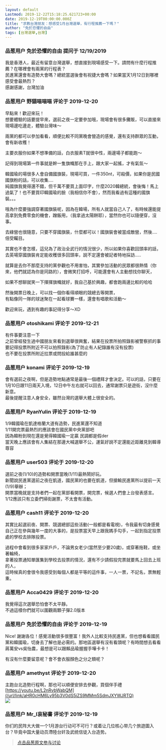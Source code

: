 ```yaml
---
layout: default
Lastmod: 2019-12-22T15:18:25.621723+00:00
date: 2019-12-19T00:00:00.000Z
title: "求教台灣朋友：想感受1月台灣選舉，有行程推薦一下嗎？"
author: "免於恐懼的自由"
tags: [台灣選舉,台灣]
---
```



### 品葱用户 **免於恐懼的自由** 提问于 12/19/2019
    
我是香港人，最近有留意台灣選舉，想直接到現場感受一下。請問有什麼行程推薦？在哪裡會有兩黨的行程表？  
民進黨還會有造勢大會嗎？總統當選後會有祝捷大會嗎？如果當天1月12日到哪裡感受會最熱烈？  
感謝感謝，台灣加油
    
                

### 品葱用户 **野貓喵喵喵** 评论于 2019-12-20
        
早點來！歡迎來玩！  
想要體驗的話要提早來，選前之夜一定要參加哦，現場會有很多攤販，可以直接來現場邊吃邊走，體驗台灣味～  
  
兩黨的都可以參加看看，順便比較不同黨晚會營造的感覺，還有支持群眾的互動，會有新收穫！  
  
主要衣服你如果不想準備的話，白衣服素T就很中性，兩邊場子都能跑～  
  
記得到現場第一件事就是幹一隻旗幟那在手上，跟大家一起搖，才有氣氛～  
  
韓國瑜的場很多人會自備國旗裝，現場可買，一件350nt，可殺價，如果你是民國國旗粉的話，可以收集....  
純國旗我覺得還不錯，但千萬不要買上面印字，什麼2020韓總統，會後悔！馬上過氣了！也不要買印韓國瑜的臉（我相信你不會），然而我看過有這種的國旗裝。。。  
  
哦為什麼要強調穿著國旗裝呢，因為在韓場，所有人就當自己人了，有時候還能提高拿到免費零食的機會，蹭飯用，（我拿過太陽餅耶），當然你也可以隨便穿，沒事。  
  
去綠營也很隨意，只要不穿國旗裝，什麼都可以！國旗裝會被當成敵營，然後....倍受矚目。  
  
其實也不會怎樣，這兒為了政治全武行的情況很少，所以如果你喜歡回頭率的話，去英場穿國旗裝肯定能收穫很多回頭率，說不定還會被記者特地採訪.....  
  
  
就算是去你不那麼支持的黨參觀也不用害怕，其實參加活動的民眾都很熱情（你來，他們就認為你是同路的），會微笑打招呼，可能還會有人主動想找你聊天，  
  
如果不想聊就笑一下揮揮旗幟就好，我自己基於興趣，都會跑兩邊比較的哈哈  
  
然後開票日晚上，可以找一個你看得順眼的競總去等開票，  
有點像同一隊的球迷聚在一起看球賽一樣，還會有唱歌和活動～  
  
歡迎來玩，遇到有趣的事記得分享～XD
        
                

### 品葱用户 **otoshikami** 评论于 2019-12-21
        
有件事要注意一下  
之前曾經發生過中國朋友來看到選舉很興奮，結果在投票所拍照錄影被警察抓的事  
要記得投票所附近不可以拍照錄影(為了防止有人紀錄誰有沒有投票)  
也不要在投票所附近拉票或問投給誰甚麼的
        
                

### 品葱用户 **konami** 评论于 2019-12-19
        
會有選前之夜啊，但是造勢地點通常是最後一個禮拜才會決定。可以的話，只要在1月10日跟11日兩天入境，12日中午左右就可以回去，通常謝票只是遊街，沒什麼新意。  
最後提醒注意人身安全，雖然台灣的選舉大體上很安全的。
        
                

### 品葱用户 **RyanYulin** 评论于 2019-12-19
        
1/9韓國瑜在凱達格蘭大道有造勢，民進黨還不知道  
1/11開完票最熱烈的應該會在國民黨中央黨部吧  
因為韓粉到現在還是覺得韓國瑜一定贏 民調都是假der  
當天晚上應該會有人集結在那邊大喊選舉不公，運氣好說不定還能近距離見到韓導尊容
        
                

### 品葱用户 **user503** 评论于 2019-12-20
        
選前之夜(1/10)的造勢和開票當晚(1/11)最熱鬧好玩。  
新聞說民進黨選前之夜在凱道，國民黨的也要在凱道，但搶輸民進黨所以提前一天(1/9)舉辦；  
開票當晚就是支持者們一起在黨部看開票，開完票，候選人們會上台發表感言。  
1/12應該只有立委們掃街謝票，不太會有活動。
        
                

### 品葱用户 **cash11** 评论于 2019-12-20
        
其實比起選前夜、開票、競選總部這些活動(一般都是看電視)，令我最有切身感覺自己正在參與幾年一度的大事的，是投票當天早上跟我媽手勾手，一起到指定投票處的學校去排隊投票。  
  
過程中會看到很多家家戶戶，不論男女老少(當然至少要20歲)，或穿著拖鞋，或坐著輪椅，  
拿著投票通知單匯集到學校去投票的情況，還有不少請假投完票就要馬上回去上班的人，  
這時候真的會很令我感受到每個人都是平等的這件事，一人一票，不記名，票無輕重。
        
                

### 品葱用户 **Acca0429** 评论于 2019-12-20
        
我覺得這次選舉恐怕會不太平靜。  
不過這樣你們就可以圍觀兩顆子彈2.0版本
        
                

### 品葱用户 **免於恐懼的自由** 评论于 2019-12-19
        
Nice! 謝謝各位！感覺活動很多很豐富！我外人比較支持民進黨，但也想看看國民黨和韓國瑜，切身去了解也是必需的。那地區選舉有沒有看頭呢？有時間想去看看蔣萬安vs吳怡農，最想是可以跟賴品瑜握握手嘩卡卡！  
  
有沒有什麼要留意呢？會不會衣服顏色之分之類呢？
        
                

### 品葱用户 **amethyst** 评论于 2019-12-20
        
主跑台北造勢行程啊，那也可以順便安排去參觀，買個伴手禮  
[https://youtu.be/L2nRvbWabQM](/url/link/aHR0cHM6Ly95b3V0dS5iZS9MMm5SdmJXYWJRTQ)  
[![](https://images.weserv.nl/?url=https%3A%2F%2Fi.imgur.com%2Fp8YH4FI.jpg)](/url/img/aHR0cHM6Ly9pLmltZ3VyLmNvbS9wOFlINEZJLmpwZw)
        
                

### 品葱用户 **Mr_I哀秘書** 评论于 2019-12-19
        
你们的民阵大大做一个1月游台行动可不可行？或着让几位核心带几个旅遊圖入台？毕竟中国大量动员滯陸台奸及武统信徒入台造势。
        
                


> [点击品葱原文参与讨论](https://pincong.rocks/question/13632)

